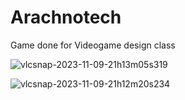 # Arachnotech


Game done for Videogame design class 

![vlcsnap-2023-11-09-21h13m05s319](https://github.com/LuiscVillarrealL/Arachnotech/assets/34688698/7151a3d4-bb03-4fc3-bb38-426e4845fe0c)


![vlcsnap-2023-11-09-21h12m20s234](https://github.com/LuiscVillarrealL/Arachnotech/assets/34688698/72d5a6f7-5420-4a82-a043-de72d144cb04)
